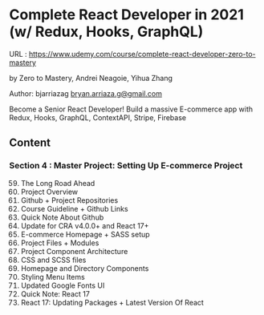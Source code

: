 # Complete React Developer in 2021 (w/ Redux, Hooks, GraphQL)

URL : https://www.udemy.com/course/complete-react-developer-zero-to-mastery

by Zero to Mastery, Andrei Neagoie, Yihua Zhang

Author: bjarriazag <bryan.arriaza.g@gmail.com>

Become a Senior React Developer! Build a massive E-commerce app with Redux, Hooks, GraphQL, ContextAPI, Stripe, Firebase

## Content

### Section 4 : Master Project: Setting Up E-commerce Project

59. The Long Road Ahead
60. Project Overview
61. Github + Project Repositories
62. Course Guideline + Github Links
63. Quick Note About Github
64. Update for CRA v4.0.0+ and React 17+
65. E-commerce Homepage + SASS setup
66. Project Files + Modules
67. Project Component Architecture
68. CSS and SCSS files
69. Homepage and Directory Components
70. Styling Menu Items
71. Updated Google Fonts UI
72. Quick Note: React 17
73. React 17: Updating Packages + Latest Version Of React
